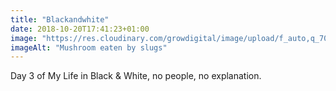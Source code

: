```yaml
---
title: "Blackandwhite"
date: 2018-10-20T17:41:23+01:00
image: "https://res.cloudinary.com/growdigital/image/upload/f_auto,q_70,w_736/v1544365784/mushroom-44727173574.jpg"
imageAlt: "Mushroom eaten by slugs"
---
```


Day 3 of My Life in Black & White, no people, no explanation.
